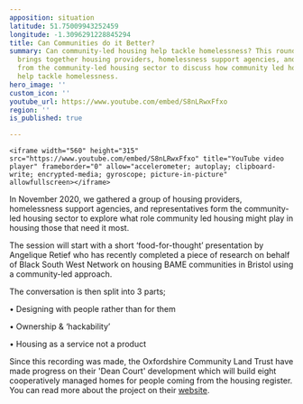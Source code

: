 ```yaml
---
apposition: situation
latitude: 51.75009943252459
longitude: -1.3096291228845294
title: Can Communities do it Better?
summary: Can community-led housing help tackle homelessness? This roundtable discussion
  brings together housing providers, homelessness support agencies, and representatives
  from the community-led housing sector to discuss how community led housing could
  help tackle homelessness.
hero_image: ''
custom_icon: ''
youtube_url: https://www.youtube.com/embed/S8nLRwxFfxo
region: ''
is_published: true

---
```

    <iframe width="560" height="315" src="https://www.youtube.com/embed/S8nLRwxFfxo" title="YouTube video player" frameborder="0" allow="accelerometer; autoplay; clipboard-write; encrypted-media; gyroscope; picture-in-picture" allowfullscreen></iframe>

In November 2020, we gathered a group of housing providers, homelessness support agencies, and representatives form the community-led housing sector to explore what role community led housing might play in housing those that need it most.

The session will start with a short ‘food-for-thought’ presentation by Angelique Retief who has recently completed a piece of research on behalf of Black South West Network on housing BAME communities in Bristol using a community-led approach.

The conversation is then split into 3 parts;

• Designing with people rather than for them

• Ownership & ‘hackability’

• Housing as a service not a product

Since this recording was made, the Oxfordshire Community Land Trust have made progress on their 'Dean Court' development which will build eight cooperatively managed homes for people coming from the housing register. You can read more about the project on their [website](https://www.oclt.org.uk/projects/dean-court-oxford/ "website").